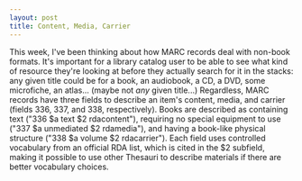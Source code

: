 ```yaml
---
layout: post
title: Content, Media, Carrier
---
```

This week, I've been thinking about how MARC records deal with non-book formats. It's important for a library catalog user to be able to see what kind of resource they're looking at before they actually search for it in the stacks: any given title could be for a book, an audiobook, a CD, a DVD, some microfiche, an atlas... (maybe not *any* given title...) Regardless, MARC records have three fields to describe an item's content, media, and carrier (fields 336, 337, and 338, respectively). Books are described as containing text ("336 $a text $2 rdacontent"), requiring no special equipment to use ("337 $a unmediated $2 rdamedia"), and having a book-like physical structure ("338 $a volume $2 rdacarrier"). Each field uses controlled vocabulary from an official RDA list, which is cited in the $2 subfield, making it possible to use other Thesauri to describe materials if there are better vocabulary choices. 

<!--The UCLA library catalog has an entry for the first two volumes of ELO’s e-literature collection, but doesn’t offer any information on the individual works. The Content is listed as “Text,” the media as “Computer” and the carrier as “Online Resource.” (Although there is also a CD-ROM version of the first volume, but it’s unclear what kind of computer it will play on.) Subjects are Literature – Periodicals and Arts – Periodicals; with Genre/Form headings as Digital Media, and Interactive multimedia. 
There are no title/author information for the works included in the collection.
	Clicking on Interactive multimedia leads to results of books and media. This entry doesn’t use the 336, 337, 338 fields, but mentions that it is a computer optical disc and lists the system requirements for viewing them in the notes section. (Since it’s a resource from 1997, I’m not sure how well it would play on modern systems.)
	Some of the earlier, groundbreaking works of e-literature are available to view through the purchase of USB drives, but might only work if you have a specific type of legacy system. (Some say you need a Macintosh computer with HyperCard.)
Is there a point to cataloging electronic literature if there’s no persistent identifier by which it can be accessed? These works seem like apt candidates for DOIs, which would be more secure than just listing a URL (not all websites are kept up to date.) The Interactive Fiction Database (ifdb.tads.org) lists both an IFID (Interactive Fiction Identifier – aiming to be the ISBN of a work – dependent on the author to create) for the website and a TUID (tads.org unique identifier – a  randomly generated 16 character string used for listings within the database). From the database entry, users can be taken to the work’s website, or directly download the work (as the case may be), as well as see different versions even source code.  -->
